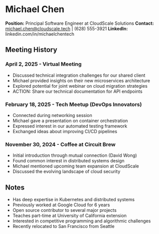 # Michael Chen
**Position:** Principal Software Engineer at CloudScale Solutions
**Contact:** michael.chen@cloudscale.tech | (628) 555-3921
**LinkedIn:** linkedin.com/in/michaelchentech

## Meeting History

### April 2, 2025 - Virtual Meeting
* Discussed technical integration challenges for our shared client
* Michael provided insights on their new microservices architecture
* Explored potential for joint webinar on cloud migration strategies
* ACTION: Share our technical documentation for API endpoints

### February 18, 2025 - Tech Meetup (DevOps Innovators)
* Connected during networking session
* Michael gave a presentation on container orchestration
* Expressed interest in our automated testing framework
* Exchanged ideas about improving CI/CD pipelines

### November 30, 2024 - Coffee at Circuit Brew
* Initial introduction through mutual connection (David Wong)
* Found common interest in distributed systems design
* Michael mentioned upcoming team expansion at CloudScale
* Discussed the evolving landscape of cloud security

## Notes
* Has deep expertise in Kubernetes and distributed systems
* Previously worked at Google Cloud for 6 years
* Open source contributor to several major projects
* Teaches part-time at University of California extension
* Interested in competitive programming and algorithmic challenges
* Recently relocated to San Francisco from Seattle